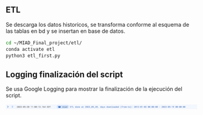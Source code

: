 ## ETL
Se descarga los datos historicos, se transforma conforme al esquema de las tablas en bd y se insertan en base de datos.

```bash
cd ~/MIAD_Final_project/etl/
conda activate etl
python3 etl_first.py
```

## Logging finalización del script
Se usa Google Logging para mostrar la finalización de la ejecución del script.

![](https://github.com/freddy120/MIAD_Final_project/blob/main/images/logging3.png)